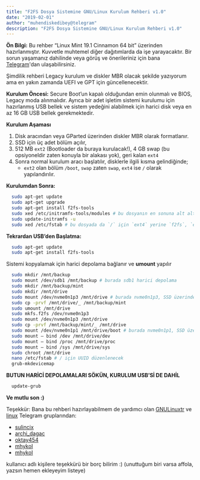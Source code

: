 ```yaml
---
title: "F2FS Dosya Sistemine GNU/Linux Kurulum Rehberi v1.0"
date: "2019-02-01"
author: "muhendiskedibey@telegram"
description: "F2FS Dosya Sistemine GNU/Linux Kurulum Rehberi v1.0"
---
```


**Ön Bilgi:** Bu rehber “Linux Mint 19.1 Cinnamon 64 bit” üzerinden hazırlanmıştır. Kuvvetle muhtemel diğer dağıtımlarda da işe yarayacaktır. Bir sorun yaşamanız dahilinde veya görüş ve önerileriniz için bana [Telegram](https://t.me/muhendiskedibey)'dan ulaşabilirsiniz.

Şimdilik rehberi Legacy kurulum ve diskler MBR olacak şekilde yazıyorum ama en yakın zamanda UEFI ve GPT için güncellenecektir.

**Kurulum Öncesi:** Secure Boot’un kapalı olduğundan emin olunmalı ve BIOS, Legacy moda alınmalıdır. Ayrıca bir adet işletim sistemi kurulumu için hazırlanmış USB bellek ve sistem yedeğini alabilmek için harici disk veya en az 16 GB USB bellek gerekmektedir.

**Kurulum Aşaması**

1. Disk aracından veya GParted üzerinden diskler MBR olarak formatlanır.
2. SSD için üç adet bölüm açılır,
3. 512 MB `ext2` (Bootloader da buraya kurulacak!), 4 GB swap (bu opsiyoneldir zaten konuyla bir alakası yok), geri kalan `ext4`
4. Sonra normal kurulum aracı başlatılır, disklerle ilgili kısma gelindiğinde;
   - `ext2` olan bölüm `/boot`, `swap` zaten `swap`, `ext4` ise `/` olarak yapılandırılır.

**Kurulumdan Sonra:**

```bash
  sudo apt-get update
  sudo apt-get upgrade
  sudo apt-get install f2fs-tools
  sudo xed /etc/initramfs-tools/modules # bu dosyanın en sonuna alt alta f2fs, crc32_pclmul ve crc32_generic eklenir
  sudo update-initramfs -u
  sudo xed /etc/fstab # bu dosyada da `/` için `ext4` yerine `f2fs`, `errors=remount-ro` yerine de `defaults` yazılır
```

**Tekrardan USB’den Başlatma:**

```bash
  sudo apt-get update
  sudo apt-get install f2fs-tools
```

Sistemi kopyalamak için harici depolama bağlanır ve **umount** yapılır

```bash
  sudo mkdir /mnt/backup
  sudo mount /dev/sdb1 /mnt/backup # burada sdb1 harici depolama
  sudo mkdir /mnt/backup/mint
  sudo mkdir /mnt/drive
  sudo mount /dev/nvme0n1p3 /mnt/drive # burada nvme0n1p3, SSD üzerindeki ext4 olan kısım
  sudo cp -prvf /mnt/drive/_ /mnt/backup/mint
  sudo umount /mnt/drive
  sudo mkfs.f2fs /dev/nvme0n1p3
  sudo mount /dev/nvme0n1p3 /mnt/drive
  sudo cp -prvf /mnt/backup/mint/_ /mnt/drive
  sudo mount /dev/nvme0n1p1 /mnt/drive/boot # burada nvme0n1p1, SSD üzerindeki ext2 olan kısım
  sudo mount — bind /dev /mnt/drive/dev
  sudo mount — bind /proc /mnt/drive/proc
  sudo mount — bind /sys /mnt/drive/sys
  sudo chroot /mnt/drive
  nano /etc/fstab # / için UUID düzenlenecek
  grub-mkdevicemap
```

**BUTUN HARİCİ DEPOLAMALARI SÖKÜN, KURULUM USB’Sİ DE DAHİL**

```bash
  update-grub
```

**Ve mutlu son :)**

Teşekkür: Bana bu rehberi hazırlayabilmem de yardımcı olan [GNULinuxtr](https://t.me/GNULinuxtr) ve [linux](https://t.me/linux) Telegram gruplarından:

- [sulincix](https://t.me/sulincix)
- [archi_dagac](https://t.me/archi_dagac)
- [oktay454](https://t.me/oktay454)
- [mhykoI](https://t.me/mhykoI)
- [mhykoI](https://t.me/mhykoI)

kullanıcı adlı kişilere teşekkürü bir borç bilirim :) (unuttuğum biri varsa affola, yazsın hemen ekleyeyim listeye)
